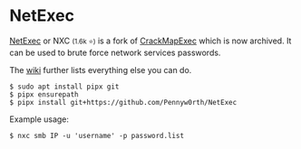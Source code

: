 # NetExec

<div class="row row-cols-lg-2"><div>

[NetExec](https://github.com/Pennyw0rth/NetExec) or NXC <small>(1.6k ⭐)</small> is a fork of [CrackMapExec](cme.md) which is now archived. It can be used to brute force network services passwords.

The [wiki](https://www.netexec.wiki/) further lists everything else you can do.

```shell!
$ sudo apt install pipx git
$ pipx ensurepath
$ pipx install git+https://github.com/Pennyw0rth/NetExec
```
</div><div>

Example usage:

```shell!
$ nxc smb IP -u 'username' -p password.list
```
</div></div>